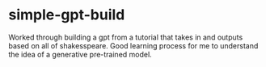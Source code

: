# simple-gpt-build
 Worked through building a gpt from a tutorial that takes in and outputs based on all of shakesspeare. Good learning process for me to understand the idea of a generative pre-trained model.
